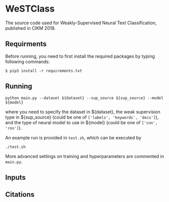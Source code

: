 # WeSTClass

The source code used for Weakly-Supervised Neural Text Classification, published in CIKM 2018.

## Requirments

Before running, you need to first install the required packages by typing following commands:

```
$ pip3 install -r requirements.txt
```

## Running

```
python main.py --dataset ${dataset} --sup_source ${sup_source} --model ${model}
```
where you need to specify the dataset in ${dataset}, the weak supervision type in ${sup_source} (could be one of ```['labels', 'keywords', 'docs']```), and the type of neural model to use in ${model} (could be one of ```['cnn', 'rnn']```).

An example run is provided in ```test.sh```, which can be executed by 
```
./test.sh
```

More advanced settings on training and hyperparameters are commented in ```main.py```.

## Inputs

## Citations
